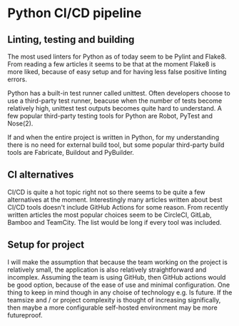 # Python CI/CD pipeline

## Linting, testing and building

The most used linters for Python as of today seem to be Pylint and Flake8. From reading a few articles it seems to be that at the moment Flake8 is more liked, because of easy setup and for having less false positive linting errors.

Python has a built-in test runner called unittest. Often developers choose to use a third-party test runner, beacuse when the number of tests become relatively high, unittest test outputs becomes quite hard to understand. A few popular third-party testing tools for Python are Robot, PyTest and Nose(2).

If and when the entire project is written in Python, for my understanding there is no need for external build tool, but some popular third-party build tools are Fabricate, Buildout and PyBuilder.

## CI alternatives

CI/CD is quite a hot topic right not so there seems to be quite a few alternatives at the moment. Interestingly many articles written about best CI/CD tools doesn't include GitHub Actions for some reason. From recently written articles the most popular choices seem to be CircleCI, GitLab, Bamboo and TeamCity. The list would be long if every tool was included.

## Setup for project

I will make the assumption that because the team working on the project is relatively small, the application is also relatively straightforward and incomplex. Assuming the team is using GitHub, then GitHub actions would be good option, because of the ease of use and minimal configuration. One thing to keep in mind though in any choise of technology e.g. Is future. If the teamsize and / or project complexity is thought of increasing significally, then maybe a more configurable self-hosted environment may be more futureproof.